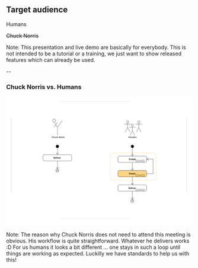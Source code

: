 ## Target audience

Humans <!-- .element: class="fragment" -->

~~Chuck Norris~~ <!-- .element: class="fragment" -->

Note:
This presentation and live demo are basically for everybody.
This is not intended to be a tutorial or a training,
we just want to show released features which can already be used.

--

### Chuck Norris vs. Humans

![Chuck](images/chuck_norris_vs_humans.png) <!-- .element width="80%" -->

Note:
The reason why Chuck Norris does not need to attend this meeting is obvious.
His workflow is quite straightforward. Whatever he delivers works :D
For us humans it looks a bit different ... one stays in such a loop until things
are working as expected.
Luckilly we have standards to help us with this!
